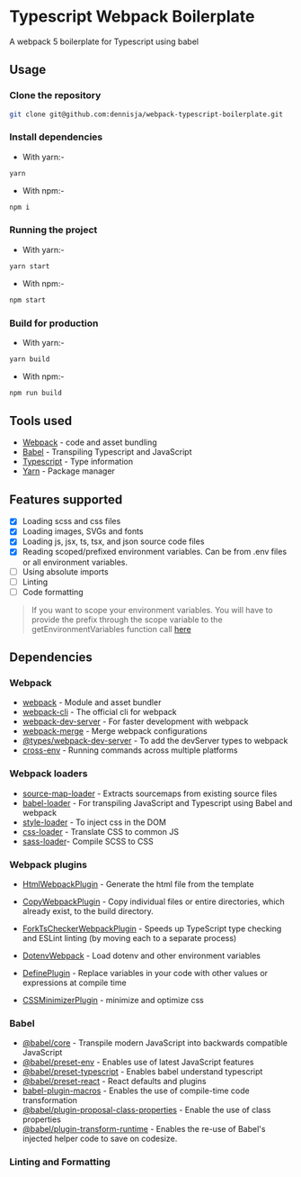 # Typescript Webpack Boilerplate

A webpack 5 boilerplate for Typescript using babel

## Usage

### Clone the repository

```bash
git clone git@github.com:dennisja/webpack-typescript-boilerplate.git
```

### Install dependencies

- With yarn:-

```bash
yarn
```

- With npm:-

```bash
npm i
```

### Running the project

- With yarn:-

```bash
yarn start
```

- With npm:-

```bash
npm start
```

### Build for production

- With yarn:-

```bash
yarn build
```

- With npm:-

```bash
npm run build
```

## Tools used

- [Webpack](https://webpack.js.org/) - code and asset bundling
- [Babel](https://babeljs.io/) - Transpiling Typescript and JavaScript
- [Typescript](https://www.typescriptlang.org/) - Type information
- [Yarn](https://classic.yarnpkg.com/lang/en/) - Package manager

## Features supported

- [x] Loading scss and css files
- [x] Loading images, SVGs and fonts
- [x] Loading js, jsx, ts, tsx, and json source code files
- [x] Reading scoped/prefixed environment variables. Can be from .env files or all environment variables.
- [ ] Using absolute imports
- [ ] Linting
- [ ] Code formatting

> If you want to scope your environment variables. You will have to provide the prefix through the scope variable to the getEnvironmentVariables function call [here](config/webpack.common.ts#L85)

## Dependencies

### Webpack

- [webpack](https://github.com/webpack/webpack) - Module and asset bundler
- [webpack-cli](https://github.com/webpack/webpack-cli) - The official cli for webpack
- [webpack-dev-server](https://github.com/webpack/webpack-dev-server) - For faster development with webpack
- [webpack-merge](https://github.com/survivejs/webpack-merge) - Merge webpack configurations
- [@types/webpack-dev-server](https://www.npmjs.com/package/@types/webpack-dev-server) - To add the devServer types to webpack
- [cross-env](https://github.com/kentcdodds/cross-env) - Running commands across multiple platforms

### Webpack loaders

- [source-map-loader](https://webpack.js.org/loaders/source-map-loader/) - Extracts sourcemaps from existing source files
- [babel-loader](https://webpack.js.org/loaders/babel-loader/) - For transpiling JavaScript and Typescript using Babel and webpack
- [style-loader](https://webpack.js.org/loaders/style-loader/) - To inject css in the DOM
- [css-loader](https://webpack.js.org/loaders/css-loader/) - Translate CSS to common JS
- [sass-loader](https://webpack.js.org/loaders/sass-loader/)- Compile SCSS to CSS

### Webpack plugins

- [HtmlWebpackPlugin](https://webpack.js.org/plugins/html-webpack-plugin/) - Generate the html file from the template

- [CopyWebpackPlugin](https://webpack.js.org/plugins/copy-webpack-plugin/) - Copy individual files or entire directories, which already exist, to the build directory.

- [ForkTsCheckerWebpackPlugin](https://github.com/TypeStrong/fork-ts-checker-webpack-plugin) - Speeds up TypeScript type checking and ESLint linting (by moving each to a separate process)

- [DotenvWebpack](https://github.com/mrsteele/dotenv-webpack) - Load dotenv and other environment variables

- [DefinePlugin](https://webpack.js.org/plugins/define-plugin/) - Replace variables in your code with other values or expressions at compile time

- [CSSMinimizerPlugin](https://webpack.js.org/plugins/css-minimizer-webpack-plugin/) - minimize and optimize css

### Babel

- [@babel/core](https://babel.dev/docs/en/babel-core) - Transpile modern JavaScript into backwards compatible JavaScript
- [@babel/preset-env](https://babeljs.io/docs/en/babel-preset-env) - Enables use of latest JavaScript features
- [@babel/preset-typescript](https://babeljs.io/docs/en/babel-preset-typescript) - Enables babel understand typescript
- [@babel/preset-react](https://babeljs.io/docs/en/babel-preset-react) - React defaults and plugins
- [babel-plugin-macros](https://github.com/kentcdodds/babel-plugin-macros) - Enables the use of compile-time code transformation
- [@babel/plugin-proposal-class-properties](https://babeljs.io/docs/en/babel-plugin-proposal-class-properties#docsNav) - Enable the use of class properties
- [@babel/plugin-transform-runtime](https://babeljs.io/docs/en/babel-plugin-transform-runtime#docsNav) - Enables the re-use of Babel's injected helper code to save on codesize.

### Linting and Formatting
